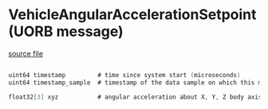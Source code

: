 # VehicleAngularAccelerationSetpoint (UORB message)



[source file](https://github.com/PX4/PX4-Autopilot/blob/release/1.14/msg/VehicleAngularAccelerationSetpoint.msg)

```c

uint64 timestamp         # time since system start (microseconds)
uint64 timestamp_sample  # timestamp of the data sample on which this message is based (microseconds)

float32[3] xyz           # angular acceleration about X, Y, Z body axis in rad/s^2

```
